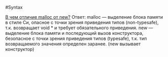 #Syntax

[В чем отличие malloc от new?](https://habr.com/ru/articles/117996/)
Ответ: malloc — выделение блока памяти в стиле Си, опасное с точки зрения приведения типов (non-typesafe), т.к. возвращает void * и требует обязательного приведения. new — выделение блока памяти и последующий вызов конструктора, безопасное с точки зрения приведения типов (typesafe), т.к. тип возвращаемого значения определен заранее.
(new вызывает конструктор)
